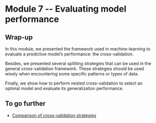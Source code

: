 # Module 7 -- Evaluating model performance

## Wrap-up
In this module, we presented the framework used in machine-learning to evaluate a predictive model’s performance: the cross-validation.

Besides, we presented several splitting strategies that can be used in the general cross-validation framework. These strategies should be used wisely when encountering some specific patterns or types of data.

Finally, we show how to perform nested cross-validation to select an optimal model and evaluate its generalization performance.

## To go further
* [Comparison of cross-validation strategies](https://scikit-learn.org/stable/auto_examples/model_selection/plot_cv_indices.html#sphx-glr-auto-examples-model-selection-plot-cv-indices-py)